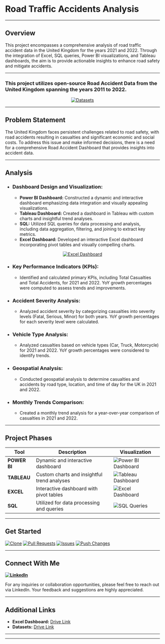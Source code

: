 # Road Traffic Accidents Analysis 
---
## Overview

This project encompasses a comprehensive analysis of road traffic accident data in the United Kingdom for the years 2021 and 2022. Through the integration of Excel, SQL queries, Power BI visualizations, and Tableau dashboards, the aim is to provide actionable insights to enhance road safety and mitigate accidents.

---

###  **This project utilizes open-source Road Accident Data from the United Kingdom spanning the years 2011 to 2022.**


<p align="center">
  <a href="https://drive.google.com/drive/folders/1XnHnq_dQJMik7He1-9_Ci1fX3-3WcP_l?usp=drive_link">
    <img src="https://img.shields.io/badge/Datasets-Download-gold" alt="Datasets">
  </a>
</p>

---

## Problem Statement

The United Kingdom faces persistent challenges related to road safety, with road accidents resulting in casualties and significant economic and social costs. To address this issue and make informed decisions, there is a need for a comprehensive Road Accident Dashboard that provides insights into accident data.

---

## Analysis

- ### Dashboard Design and Visualization:

  - **Power BI Dashboard:** Constructed a dynamic and interactive dashboard emphasizing data integration and visually appealing visualizations.
  - **Tableau Dashboard:** Created a dashboard in Tableau with custom charts and insightful trend analyses.
  - **SQL:** Utilized SQL queries for data processing and analysis, including data aggregation, filtering, and joining to extract key metrics.
  - **Excel Dashboard:** Developed an interactive Excel dashboard incorporating pivot tables and visually compelling charts.
  

<p align="center">
  <a href="https://drive.google.com/drive/folders/1lFRvFkvlKaC5Ai1x0HAWWC31acU4jp-Y?usp=drive_link">
    <img src="https://img.shields.io/badge/Excel%20Dashboard-Download-darkspringgreen" alt="Excel Dashboard">
  </a>
</p>


- ### Key Performance Indicators (KPIs):

  - Identified and calculated primary KPIs, including Total Casualties and Total Accidents, for 2021 and 2022. YoY growth percentages were computed to assess trends and improvements.

- ### Accident Severity Analysis:

  - Analyzed accident severity by categorizing casualties into severity levels (Fatal, Serious, Minor) for both years. YoY growth percentages for each severity level were calculated.

- ### Vehicle Type Analysis:

  - Analyzed casualties based on vehicle types (Car, Truck, Motorcycle) for 2021 and 2022. YoY growth percentages were considered to identify trends.

- ### Geospatial Analysis:

  - Conducted geospatial analysis to determine casualties and accidents by road type, location, and time of day for the UK in 2021 and 2022.

- ### Monthly Trends Comparison:

  - Created a monthly trend analysis for a year-over-year comparison of casualties in 2021 and 2022.

---

## Project Phases

| Tool      | Description                               | Visualization                            |
|-----------|-------------------------------------------|-----------------------------------------------------|
| **POWER BI**  | Dynamic and interactive dashboard         | ![Power BI Dashboard](https://github.com/virajbhutada/Traffic-Incident-Analytics-Excel-SQL-PowerBI-Tableau/assets/143819712/24f02c41-c759-4579-b021-f4fc9695ece4) |
| **TABLEAU**   | Custom charts and insightful trend analyses | ![Tableau Dashboard](https://github.com/virajbhutada/Traffic-Incident-Analytics-Excel-SQL-PowerBI-Tableau/assets/143819712/12e31fd6-807a-4c81-932e-e97b7ad7937e) |
| **EXCEL**     | Interactive dashboard with pivot tables    | ![Excel Dashboard](https://github.com/virajbhutada/Traffic-Incident-Analytics-Excel-SQL-PowerBI-Tableau/assets/143819712/d01b51fb-1a9e-4976-86ba-ddc879567686) |
| **SQL**       | Utilized for data processing and queries  | ![SQL Queries](https://github.com/virajbhutada/Traffic-Incident-Analytics-Excel-SQL-PowerBI-Tableau/assets/143819712/127f8dfd-04b2-49ff-8189-c85a2c3d282b) |


---
  
## Get Started

[![Clone](https://img.shields.io/badge/Clone-Repository-teal)](https://github.com/virajbhutada/Traffic-Incident-Analytics-Excel-SQL-PowerBI-Tableau.git) [![Pull Requests](https://img.shields.io/badge/Pull%20Requests-Welcome-blue)](https://github.com/virajbhutada/Traffic-Incident-Analytics-Excel-SQL-PowerBI-Tableau/pulls) [![Issues](https://img.shields.io/badge/Report-Issues-red)](https://github.com/virajbhutada/Traffic-Incident-Analytics-Excel-SQL-PowerBI-Tableau/issues) [![Push Changes](https://img.shields.io/badge/Push-Changes-yellow)](https://github.com/virajbhutada/Traffic-Incident-Analytics-Excel-SQL-PowerBI-Tableau.git)

---

## Connect With Me

**[![LinkedIn](https://img.shields.io/badge/LinkedIn-Viraj%20Bhutada-blue?logo=linkedin)](https://www.linkedin.com/in/virajnbhutada24/)**

For any inquiries or collaboration opportunities, please feel free to reach out via LinkedIn. Your feedback and suggestions are highly appreciated.

---

## Additional Links

- **Excel Dashboard:** [Drive Link](https://drive.google.com/drive/folders/1lFRvFkvlKaC5Ai1x0HAWWC31acU4jp-Y?usp=drive_link)
- **Datasets:** [Drive Link](https://drive.google.com/drive/folders/1XnHnq_dQJMik7He1-9_Ci1fX3-3WcP_l?usp=drive_link)

---
---
